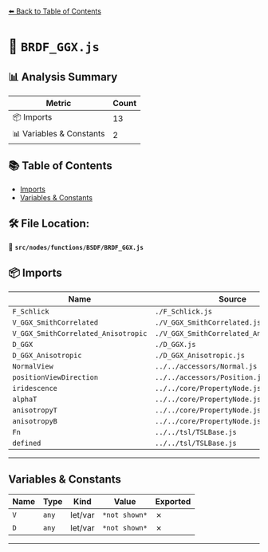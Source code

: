 [⬅️ Back to Table of Contents](../../../../index.md)

# 📄 `BRDF_GGX.js`

## 📊 Analysis Summary

| Metric | Count |
|--------|-------|
| 📦 Imports | 13 |
| 📊 Variables & Constants | 2 |

## 📚 Table of Contents

- [Imports](#imports)
- [Variables & Constants](#variables-constants)

## 🛠️ File Location:
📂 **`src/nodes/functions/BSDF/BRDF_GGX.js`**

## 📦 Imports

| Name | Source |
|------|--------|
| `F_Schlick` | `./F_Schlick.js` |
| `V_GGX_SmithCorrelated` | `./V_GGX_SmithCorrelated.js` |
| `V_GGX_SmithCorrelated_Anisotropic` | `./V_GGX_SmithCorrelated_Anisotropic.js` |
| `D_GGX` | `./D_GGX.js` |
| `D_GGX_Anisotropic` | `./D_GGX_Anisotropic.js` |
| `NormalView` | `../../accessors/Normal.js` |
| `positionViewDirection` | `../../accessors/Position.js` |
| `iridescence` | `../../core/PropertyNode.js` |
| `alphaT` | `../../core/PropertyNode.js` |
| `anisotropyT` | `../../core/PropertyNode.js` |
| `anisotropyB` | `../../core/PropertyNode.js` |
| `Fn` | `../../tsl/TSLBase.js` |
| `defined` | `../../tsl/TSLBase.js` |


---

## Variables & Constants

| Name | Type | Kind | Value | Exported |
|------|------|------|-------|----------|
| `V` | `any` | let/var | `*not shown*` | ✗ |
| `D` | `any` | let/var | `*not shown*` | ✗ |


---